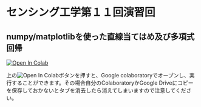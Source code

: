 # センシング工学第１１回演習回

## numpy/matplotlibを使った直線当てはめ及び多項式回帰

<a href="https://colab.research.google.com/github/NobutakaShimada/sensing-lecture/blob/main/sensing2021.ipynb" target="_parent"><img src="https://colab.research.google.com/assets/colab-badge.svg" alt="Open In Colab"/></a>

上の<img src="https://colab.research.google.com/assets/colab-badge.svg" alt="Open In Colab"/>ボタンを押すと、Google colaboratoryでオープンし、実行することができます。その場合自分のColaboratoryかGoogle Driveにコピーを保存しておかないとタブを消去したら消えてしまいますので注意してください。















